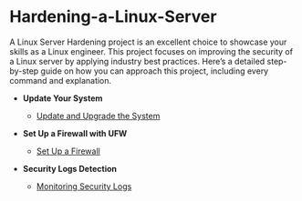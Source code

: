 # Hardening-a-Linux-Server
A Linux Server Hardening project is an excellent choice to showcase your skills as a Linux engineer. This project focuses on improving the security of a Linux server by applying industry best practices. Here’s a detailed step-by-step guide on how you can approach this project, including every command and explanation.


- <b>Update Your System</b>
  - [Update and Upgrade the System](https://github.com/TayLuo/Hardening-a-Linux-Server/blob/main/Update%20Your%20System)
- <b>Set Up a Firewall with UFW</b>
  - [Set Up a Firewall](https://github.com/TayLuo/Cybersecurity-Project-with-PowerShell/blob/main/CreateADUsersFromCSV.ps1)
 
- <b>Security Logs Detection</b>
  - [Monitoring Security Logs](https://github.com/TayLuo/Cybersecurity-Project-with-PowerShell/blob/main/EventLog%20Monitoring.txt)
